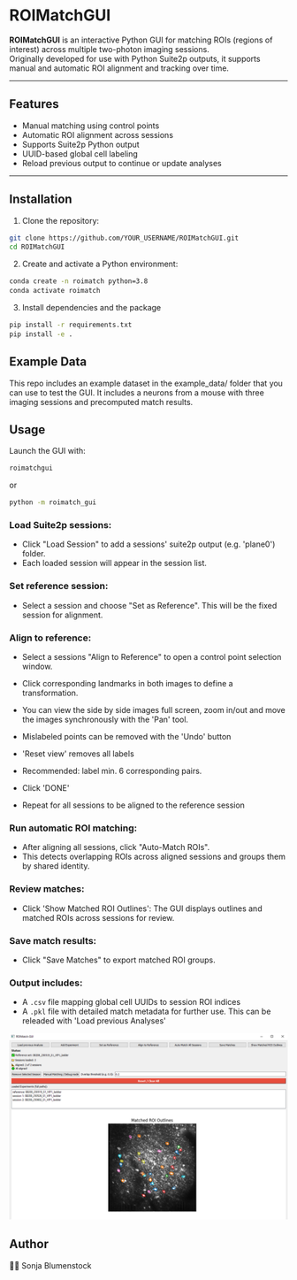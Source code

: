 # ROIMatchGUI

**ROIMatchGUI** is an interactive Python GUI for matching ROIs (regions of interest) across multiple two-photon imaging sessions.  
Originally developed for use with Python Suite2p outputs, it supports manual and automatic ROI alignment and tracking over time.

---

## Features

- Manual matching using control points
- Automatic ROI alignment across sessions
- Supports Suite2p Python output
- UUID-based global cell labeling
- Reload previous output to continue or update analyses

---

## Installation

1. Clone the repository:

```bash
git clone https://github.com/YOUR_USERNAME/ROIMatchGUI.git
cd ROIMatchGUI
```


2. Create and activate a Python environment:

```bash
conda create -n roimatch python=3.8
conda activate roimatch
```

3. Install dependencies and the package

```bash
pip install -r requirements.txt
pip install -e .
```

## Example Data
This repo includes an example dataset in the example_data/ folder that you can use to test the GUI.
It includes a neurons from a mouse with three imaging sessions and precomputed match results.


## Usage
Launch the GUI with:

```bash
roimatchgui
```
or 

```bash
python -m roimatch_gui
```

### Load Suite2p sessions:

- Click "Load Session" to add a sessions' suite2p output (e.g. 'plane0') folder.
- Each loaded session will appear in the session list.

### Set reference session:

- Select a session and choose "Set as Reference". This will be the fixed session for alignment.

### Align to reference:

- Select a sessions "Align to Reference" to open a control point selection window.
- Click corresponding landmarks in both images to define a transformation. 
- You can view the side by side images full screen, zoom in/out and move the images synchronously with the 'Pan' tool. 
- Mislabeled points can be removed with the 'Undo' button
- 'Reset view' removes all labels
- Recommended: label min. 6 corresponding pairs.
- Click 'DONE'

- Repeat for all sessions to be aligned to the reference session


### Run automatic ROI matching:

- After aligning all sessions, click "Auto-Match ROIs". 
- This detects overlapping ROIs across aligned sessions and groups them by shared identity.

### Review matches:

- Click 'Show Matched ROI Outlines': The GUI displays outlines and matched ROIs across sessions for review.

### Save match results:

- Click "Save Matches" to export matched ROI groups.

### Output includes:

- A ```.csv``` file mapping global cell UUIDs to session ROI indices
- A ```.pkl``` file with detailed match metadata for further use. This can be releaded with 'Load previous Analyses'

![img.png](img.png)

## Author
👩‍🔬 Sonja Blumenstock